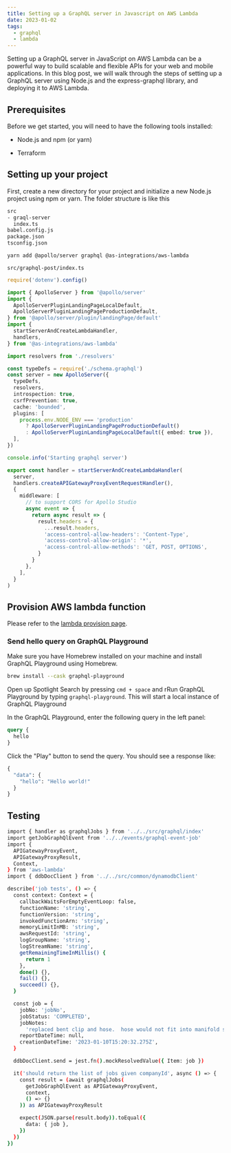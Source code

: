 ```yaml
---
title: Setting up a GraphQL server in Javascript on AWS Lambda
date: 2023-01-02
tags:
  - graphql
  - lambda
---
```


Setting up a GraphQL server in JavaScript on AWS Lambda can be a powerful way to build scalable and flexible APIs for your web and mobile applications. In this blog post, we will walk through the steps of setting up a GraphQL server using Node.js and the express-graphql library, and deploying it to AWS Lambda.

## **Prerequisites**

Before we get started, you will need to have the following tools installed:

- Node.js and npm (or yarn)

- Terraform

## **Setting up your project**

First, create a new directory for your project and initialize a new Node.js project using npm or yarn. The folder structure is like this

```bash
src
- graql-server
  index.ts
babel.config.js
package.json
tsconfig.json
```

```bash
yarn add @apollo/server graphql @as-integrations/aws-lambda
```

`src/graphql-post/index.ts`

```typescript
require('dotenv').config()

import { ApolloServer } from '@apollo/server'
import {
  ApolloServerPluginLandingPageLocalDefault,
  ApolloServerPluginLandingPageProductionDefault,
} from '@apollo/server/plugin/landingPage/default'
import {
  startServerAndCreateLambdaHandler,
  handlers,
} from '@as-integrations/aws-lambda'

import resolvers from './resolvers'

const typeDefs = require('./schema.graphql')
const server = new ApolloServer({
  typeDefs,
  resolvers,
  introspection: true,
  csrfPrevention: true,
  cache: 'bounded',
  plugins: [
    process.env.NODE_ENV === 'production'
      ? ApolloServerPluginLandingPageProductionDefault()
      : ApolloServerPluginLandingPageLocalDefault({ embed: true }),
  ],
})

console.info('Starting graphql server')

export const handler = startServerAndCreateLambdaHandler(
  server,
  handlers.createAPIGatewayProxyEventRequestHandler(),
  {
    middleware: [
      // to support CORS for Apollo Studio
      async event => {
        return async result => {
          result.headers = {
            ...result.headers,
            'access-control-allow-headers': 'Content-Type',
            'access-control-allow-origin': '*',
            'access-control-allow-methods': 'GET, POST, OPTIONS',
          }
        }
      },
    ],
  }
)
```

## **Provision AWS lambda function**

Please refer to the [lambda provision page](/70e8f289a3df45138d9c82b31c3b9672).

### Send hello query on GraphQL Playground

Make sure you have Homebrew installed on your machine and install GraphQL Playground using Homebrew.

```bash
brew install --cask graphql-playground
```

Open up Spotlight Search by pressing `cmd + space` and rRun GraphQL Playground by typing `graphql-playground`. This will start a local instance of GraphQL Playground 

In the GraphQL Playground, enter the following query in the left panel:

```graphql
query {
  hello
}
```

Click the "Play" button to send the query. You should see a response like:

```graphql
{
  "data": {
    "hello": "Hello world!"
  }
}
```

## Testing

```bash
import { handler as graphqlJobs } from '../../src/graphql/index'
import getJobGraphQlEvent from '../../events/graphql-event-job'
import {
  APIGatewayProxyEvent,
  APIGatewayProxyResult,
  Context,
} from 'aws-lambda'
import { ddbDocClient } from '../../src/common/dynamodbClient'

describe('job tests', () => {
  const context: Context = {
    callbackWaitsForEmptyEventLoop: false,
    functionName: 'string',
    functionVersion: 'string',
    invokedFunctionArn: 'string',
    memoryLimitInMB: 'string',
    awsRequestId: 'string',
    logGroupName: 'string',
    logStreamName: 'string',
    getRemainingTimeInMillis() {
      return 1
    },
    done() {},
    fail() {},
    succeed() {},
  }

  const job = {
    jobNo: 'jobNo',
    jobStatus: 'COMPLETED',
    jobNotes:
      'replaced bent clip and hose.  hose would not fit into manifold so had to replace it.',
    reportDateTime: null,
    creationDateTime: '2023-01-10T15:20:32.275Z',
  }

  ddbDocClient.send = jest.fn().mockResolvedValue({ Item: job })

  it('should return the list of jobs given companyId', async () => {
    const result = (await graphqlJobs(
      getJobGraphQlEvent as APIGatewayProxyEvent,
      context,
      () => {}
    )) as APIGatewayProxyResult

    expect(JSON.parse(result.body)).toEqual({
      data: { job },
    })
  })
})
```

